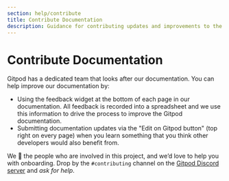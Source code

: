 ```yaml
---
section: help/contribute
title: Contribute Documentation
description: Guidance for contributing updates and improvements to the Gitpod documentation which helps others learn and adopt Gitpod.
---
```


<script context="module">
  export const prerender = true;
</script>

# Contribute Documentation

Gitpod has a dedicated team that looks after our documentation. You can help improve our documentation by:

- Using the feedback widget at the bottom of each page in our documentation. All feedback is recorded into a spreadsheet and we use this information to drive the process to improve the Gitpod documentation.
- Submitting documentation updates via the "Edit on Gitpod button" (top right on every page) when you learn something that you think other developers would also benefit from.

We 🧡 the people who are involved in this project, and we’d love to help you with onboarding. Drop by the `#contributing` channel on the [Gitpod Discord server](https://www.gitpod.io/chat) and _ask for help_.
